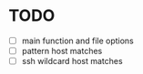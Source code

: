 # TODO

- [ ] main function and file options
- [ ] pattern host matches
- [ ] ssh wildcard host matches
